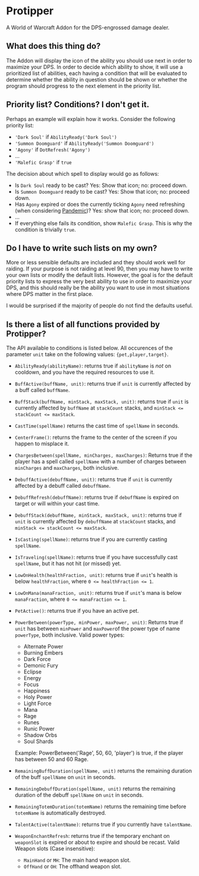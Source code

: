 Protipper
=========

A World of Warcraft Addon for the DPS-engrossed damage dealer.

What does this thing do?
----------------

The Addon will display the icon of the ability you should use next in order to
maximize your DPS. In order to decide which ability to show, it will use a
prioritized list of abilities, each having a condition that will be evaluated
to determine whether the ability in question should be shown or whether the
program should progress to the next element in the priority list.

Priority list? Conditions? I don't get it.
------------------------------------------

Perhaps an example will explain how it works. Consider the following priority
list:

* `'Dark Soul'` if `AbilityReady('Dark Soul')`
* `'Summon Doomguard'` if `AbilityReady('Summon Doomguard')`
* `'Agony'` if `DotRefresh('Agony')`
* ...
* `'Malefic Grasp'` if `true`

The decision about which spell to display would go as follows:

* Is `Dark Soul` ready to be cast? Yes: Show that icon; no: proceed down.
* Is `Summon Doomguard` ready to be cast? Yes: Show that icon; no: proceed
  down.
* Has `Agony` expired or does the currently ticking `Agony` need refreshing
  (when considering [Pandemic](http://www.wowhead.com/spell=131973))? Yes:
  show that icon; no: proceed down.
* ...
* If everything else fails its condition, show `Malefic Grasp`. This is why
  the condition is trivially `true`.

Do I have to write such lists on my own?
----------------------------------------

More or less sensible defaults are included and they should work well for
raiding. If your purpose is not raiding at level 90, then you may have to write
your own lists or modify the default lists. However, the goal is for the
default priority lists to express the very best ability to use in order to
maximize your DPS, and this should really be the ability you want to use in
most situations where DPS matter in the first place.

I would be surprised if the majority of people do not find the defaults useful.

Is there a list of all functions provided by Protipper?
-------------------------------------------------------
The API available to conditions is listed below. All occurences of the
parameter `unit` take on the following values: `{pet,player,target}`.

* `AbilityReady(abilityName)`: returns true if `abilityName` is *not* on
  cooldown, and you have the required resources to use it.

* `BuffActive(buffName, unit)`: returns true if `unit` is currently affected by
  a buff called `buffName`.

* `BuffStack(buffName, minStack, maxStack, unit)`: returns true if `unit` is
  currently affected by `buffName` at `stackCount` stacks, and
  `minStack <= stackCount <= maxStack`.

* `CastTime(spellName)` returns the cast time of `spellName` in seconds.

* `CenterFrame()`: returns the frame to the center of the screen if you happen
  to misplace it.

* `ChargesBetween(spellName, minCharges, maxCharges)`: Returns true if the
  player has a spell called `spellName` with a number of
  charges between `minCharges` and `maxCharges`, both inclusive.

* `DebuffActive(debuffName, unit)`: returns true if `unit` is currently
  affected by a debuff called `debuffName`.

* `DebuffRefresh(debuffName)`: returns true if `debuffName` is expired on target
  or will within your cast time.

* `DebuffStack(debuffName, minStack, maxStack, unit)`: returns true if `unit` is
  currently affected by `debuffName` at `stackCount` stacks, and
  `minStack <= stackCount <= maxStack`.

* `IsCasting(spellName)`: returns true if you are currently casting
  `spellName`.

* `IsTraveling(spellName)`: returns true if you have successfully cast
  `spellName`, but it has not hit (or missed) yet.

* `LowOnHealth(healthFraction, unit)`: returns true if `unit`'s health is
  below `healthFraction`, where `0 <= healthFraction <= 1`.

* `LowOnMana(manaFraction, unit)`: returns true if `unit`'s mana is below
  `manaFraction`, where `0 <= manaFraction <= 1`.

* `PetActive()`: returns true if you have an active pet.

* `PowerBetween(powerType, minPower, maxPower, unit)`: Returns true if `unit` has
  between `minPower` and `maxPower`of the power type of name `powerType`, both
  inclusive. Valid power types:

  * Alternate Power
  * Burning Embers
  * Dark Force
  * Demonic Fury
  * Eclipse
  * Energy
  * Focus
  * Happiness
  * Holy Power
  * Light Force
  * Mana
  * Rage
  * Runes
  * Runic Power
  * Shadow Orbs
  * Soul Shards

  Example: PowerBetween('Rage', 50, 60, 'player') is true, if the player has
  between 50 and 60 Rage.

* `RemainingBuffDuration(spellName, unit)` returns the remaining duration of the 
  buff `spellName` on `unit` in seconds.

* `RemainingDebuffDuration(spellName, unit)` returns the remaining duration of 
  the debuff `spellName` on `unit` in seconds.

* `RemainingTotemDuration(totemName)` returns the remaining time before `totemName` 
  is automatically destroyed. 

* `TalentActive(talentName)`: returns true if you currently have `talentName`.

* `WeaponEnchantRefresh`: returns true if the temporary enchant on `weaponSlot` is 
  expired or about to expire and should be recast.
  Valid Weapon slots (Case insensitive):
  * `MainHand` or `MH`: The main hand weapon slot.
  * `OffHand` or `OH`: The offhand weapon slot.